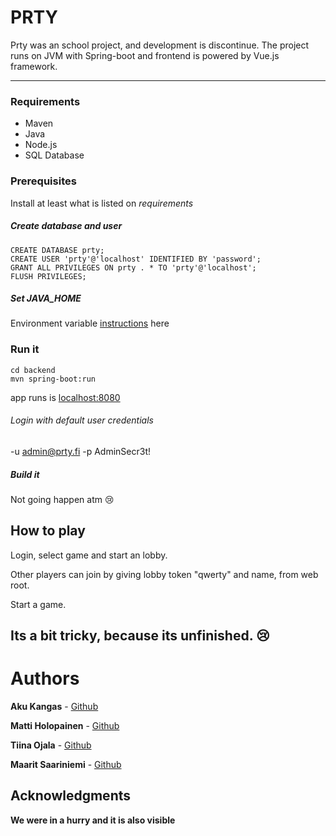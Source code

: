 # PRTY
Prty was an school project, and development is discontinue.  The project runs on JVM with Spring-boot and frontend is powered by Vue.js framework.

------------
### Requirements
* Maven
* Java
* Node.js
* SQL Database

### Prerequisites
Install at least what is listed on *requirements*

##### Create database and user
```
CREATE DATABASE prty;
CREATE USER 'prty'@'localhost' IDENTIFIED BY 'password';
GRANT ALL PRIVILEGES ON prty . * TO 'prty'@'localhost';
FLUSH PRIVILEGES;
```

##### Set JAVA_HOME
Environment variable [instructions](http://google.com "instructions") here

### Run it
```
cd backend
mvn spring-boot:run
```
app runs is [localhost:8080](http://localhost:8080/ "localhost:8080")

###### Login with default user credentials
-u admin@prty.fi
-p AdminSecr3t!

##### Build it
Not going happen atm :cry:

## How to play
Login, select game and start an lobby.

Other players can join by giving lobby token "qwerty" and name, from web root.

Start a game.

Its a bit tricky, because its unfinished. :cry:
------------
# Authors
**Aku Kangas** - [Github](https://github.com/nnaku "Github")

**Matti Holopainen** - [Github](https://github.com/MattiJH "Github")

**Tiina Ojala** - [Github](https://github.com/Tiunu "Github")

**Maarit Saariniemi** - [Github](http://https://github.com/maaritti "Github")


## Acknowledgments

**We were in a hurry and it is also visible**
